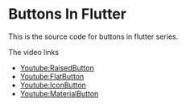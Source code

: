 # Buttons In Flutter

This is the source code for buttons in flutter series.

The video links

- [Youtube:RaisedButton ](https://youtu.be/f2vX8PGTHUM)
- [Youtube:FlatButton ](https://youtu.be/5sVswVKMYpI)
- [Youtube:IconButton ](https://youtu.be/kPja-FXL188)
- [Youtube:MaterialButton  ](https://youtu.be/VG1LyuO2L5A)
  




